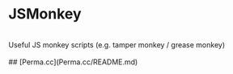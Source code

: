 # JSMonkey
<br>
Useful JS monkey scripts (e.g. tamper monkey / grease monkey)
<br>
<br>
## [Perma.cc](Perma.cc/README.md)
